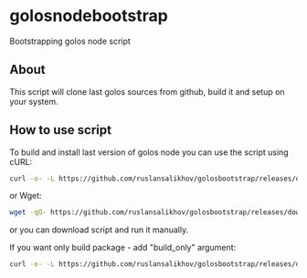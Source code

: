 # golosnodebootstrap
Bootstrapping golos node script

## About

This script will clone last golos sources from github, build it and setup on your system.

## How to use script

To build and install last version of golos node you can use the script using cURL:

```sh
curl -o- -L https://github.com/ruslansalikhov/golosbootstrap/releases/download/0.1.5/golosbootstrap.sh | bash
```

or Wget:

```sh
wget -qO- https://github.com/ruslansalikhov/golosbootstrap/releases/download/0.1.5/golosbootstrap.sh | bash
```

or you can download script and run it manually.

If you want only build package - add "build_only" argument:

```sh
curl -o- -L https://github.com/ruslansalikhov/golosbootstrap/releases/download/0.1.5/golosbootstrap.sh | bash -s -- build_only
```

